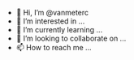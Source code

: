 - 👋 Hi, I’m @vanmeterc
- 👀 I’m interested in ...
- 🌱 I’m currently learning ...
- 💞️ I’m looking to collaborate on ...
- 📫 How to reach me ...

<!---
vanmeterc/vanmeterc is a ✨ special ✨ repository because its `README.md` (this file) appears on your GitHub profile.
You can click the Preview link to take a look at your changes.
--->
